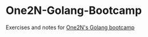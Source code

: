 # One2N-Golang-Bootcamp
Exercises and notes for [One2N's Golang bootcamp](https://playbook.one2n.in/go-bootcamp)
